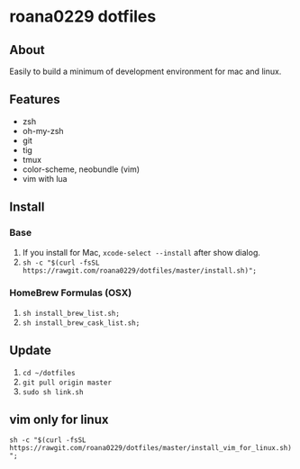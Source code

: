 # roana0229 dotfiles

## About

Easily to build a minimum of development environment for mac and linux.


## Features

* zsh
* oh-my-zsh
* git
* tig
* tmux
* color-scheme, neobundle (vim)
* vim with lua


## Install

### Base

1. If you install for Mac, `xcode-select --install` after show dialog.
2. `sh -c "$(curl -fsSL https://rawgit.com/roana0229/dotfiles/master/install.sh)";`

### HomeBrew Formulas (OSX)

1. `sh install_brew_list.sh;`
2. `sh install_brew_cask_list.sh;`


## Update

1. `cd ~/dotfiles`
2. `git pull origin master`
3. `sudo sh link.sh`

## vim only for linux

`sh -c "$(curl -fsSL https://rawgit.com/roana0229/dotfiles/master/install_vim_for_linux.sh)";`
